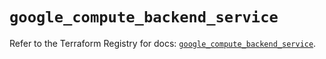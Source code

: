 # `google_compute_backend_service`

Refer to the Terraform Registry for docs: [`google_compute_backend_service`](https://registry.terraform.io/providers/hashicorp/google/6.43.0/docs/resources/compute_backend_service).
